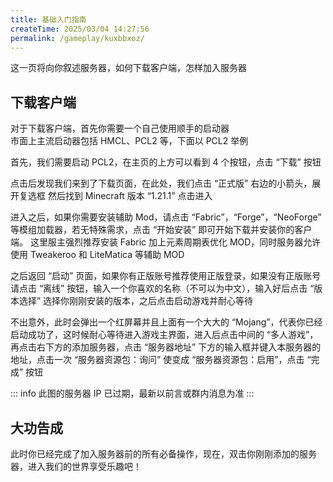 ```yaml
---
title: 基础入门指南
createTime: 2025/03/04 14:27:56
permalink: /gameplay/kuxbbxoz/
---
```


这一页将向你叙述服务器，如何下载客户端，怎样加入服务器

## 下载客户端

对于下载客户端，首先你需要一个自己使用顺手的启动器<br/>
市面上主流启动器包括 HMCL、PCL2 等，下面以 PCL2 举例

首先，我们需要启动 PCL2，在主页的上方可以看到 4 个按钮，点击 “下载” 按钮

<ImageCard
image="/public/step1.png"
title="至少你得先下载客户端"
/>

点击后发现我们来到了下载页面，在此处，我们点击 “正式版” 右边的小箭头，展开复选框
然后找到 Minecraft 版本 “1.21.1” 点击进入

<ImageCard
image="/public/step2.png"
title="图片已过期，这里请选择1.21.1"
/>

进入之后，如果你需要安装辅助 Mod，请点击 “Fabric”，“Forge”，“NeoForge” 等模组加载器，若无特殊需求，点击 “开始安装” 即可开始下载并安装你的客户端。
这里服主强烈推荐安装 Fabric 加上元素周期表优化 MOD，同时服务器允许使用 Tweakeroo 和 LiteMatica 等辅助 MOD

<ImageCard
image="/public/step3.png"
title="开始安装"
/>

之后返回 “启动” 页面，如果你有正版账号推荐使用正版登录，如果没有正版账号请点击 “离线” 按钮，输入一个你喜欢的名称（不可以为中文），输入好后点击 “版本选择” 选择你刚刚安装的版本，之后点击启动游戏并耐心等待

<ImageCard
image="/public/step4.png"
title="选择你的账号"
/>

不出意外，此时会弹出一个红屏幕并且上面有一个大大的 “Mojang”，代表你已经启动成功了，这时候耐心等待进入游戏主界面，进入后点击中间的 “多人游戏”，再点击右下方的添加服务器，点击 “服务器地址” 下方的输入框并键入本服务器的地址，点击一次 “服务器资源包：询问” 使变成 “服务器资源包：启用”，点击 “完成” 按钮

<ImageCard
image="/public/step5.png"
title="游戏主界面"
/>
<ImageCard
image="/public/step6.png"
title="添加服务器"
/>
<ImageCard
image="/public/step7.png"
title="将材质包选项更改为应用"
/>

::: info
此图的服务器 IP 已过期，最新以前言或群内消息为准
:::

<LinkCard icon="twemoji:astonished-face" title="查看最新 IP 和服务器版本" href="/zmx2k7v2/" />

## 大功告成

此时你已经完成了加入服务器前的所有必备操作，现在，双击你刚刚添加的服务器，进入我们的世界享受乐趣吧！
